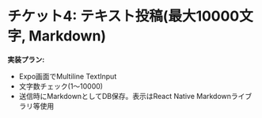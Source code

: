 # チケット4: テキスト投稿(最大10000文字, Markdown)

**実装プラン:**
- Expo画面でMultiline TextInput
- 文字数チェック(1～10000)
- 送信時にMarkdownとしてDB保存。表示はReact Native Markdownライブラリ等使用